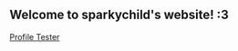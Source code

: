 Welcome to sparkychild's website! :3
---

[Profile Tester]([sparkychildcharlie.github.io/profile](https://sparkyneko.github.io/profile))
